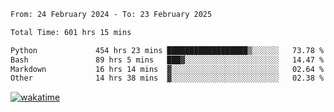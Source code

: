 <!--START_SECTION:waka-->

```txt
From: 24 February 2024 - To: 23 February 2025

Total Time: 601 hrs 15 mins

Python             454 hrs 23 mins ██████████████████▒░░░░░░   73.78 %
Bash               89 hrs 5 mins   ███▓░░░░░░░░░░░░░░░░░░░░░   14.47 %
Markdown           16 hrs 14 mins  ▓░░░░░░░░░░░░░░░░░░░░░░░░   02.64 %
Other              14 hrs 38 mins  ▓░░░░░░░░░░░░░░░░░░░░░░░░   02.38 %
```

<!--END_SECTION:waka-->
[![wakatime](https://wakatime.com/badge/user/5f89a63a-5294-4958-ad30-2b3455e63f2a.svg)](https://wakatime.com/@5f89a63a-5294-4958-ad30-2b3455e63f2a)
